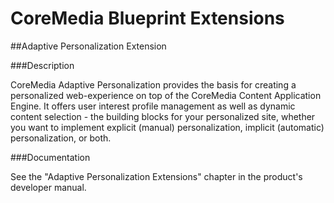# CoreMedia Blueprint Extensions

##Adaptive Personalization Extension

###Description

CoreMedia Adaptive Personalization provides the basis for creating a personalized web-experience on top of the CoreMedia 
Content Application Engine. It offers user interest profile management as well as dynamic content selection - the 
building blocks for your personalized site, whether you want to implement explicit (manual) personalization, implicit 
(automatic) personalization, or both.

###Documentation

See the "Adaptive Personalization Extensions" chapter in the product's developer manual.